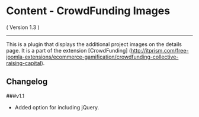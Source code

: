 Content - CrowdFunding Images
==========================
( Version 1.3 )
- - -

This is a plugin that displays the additional project images on the details page. It is a part of the extension [CrowdFunding] (http://itprism.com/free-joomla-extensions/ecommerce-gamification/crowdfunding-collective-raising-capital).

Changelog
---------

###v1.1

* Added option for including jQuery.